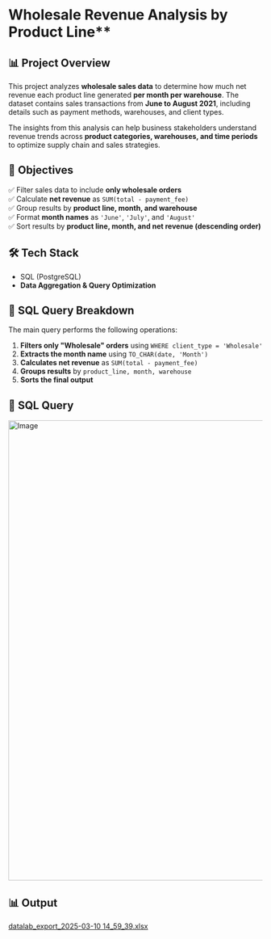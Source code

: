 

# Wholesale Revenue Analysis by Product Line**  

## 📊 Project Overview  
This project analyzes **wholesale sales data** to determine how much net revenue each product line generated **per month per warehouse**. The dataset contains sales transactions from **June to August 2021**, including details such as payment methods, warehouses, and client types.  

The insights from this analysis can help business stakeholders understand revenue trends across **product categories, warehouses, and time periods** to optimize supply chain and sales strategies.  

## 🎯 Objectives  
✅ Filter sales data to include **only wholesale orders**  
✅ Calculate **net revenue** as `SUM(total - payment_fee)`  
✅ Group results by **product line, month, and warehouse**  
✅ Format **month names** as `'June'`, `'July'`, and `'August'`  
✅ Sort results by **product line, month, and net revenue (descending order)**  

## 🛠 Tech Stack  
- SQL (PostgreSQL)  
- **Data Aggregation & Query Optimization**  

## 📝 SQL Query Breakdown  
The main query performs the following operations:  
1. **Filters only "Wholesale" orders** using `WHERE client_type = 'Wholesale'`  
2. **Extracts the month name** using `TO_CHAR(date, 'Month')`  
3. **Calculates net revenue** as `SUM(total - payment_fee)`  
4. **Groups results** by `product_line, month, warehouse`  
5. **Sorts the final output**  

## 📌 SQL Query  
<img width="911" alt="Image" src="https://github.com/user-attachments/assets/b6b84ed7-d590-44bf-a703-2d5a9b5e07fd" />

## 📊  Output  
[datalab_export_2025-03-10 14_59_39.xlsx](https://github.com/user-attachments/files/19165342/datalab_export_2025-03-10.14_59_39.xlsx)

